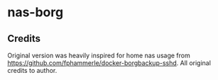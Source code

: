 # nas-borg


## Credits

Original version was heavily inspired for home nas usage from  https://github.com/fphammerle/docker-borgbackup-sshd.
All original credits to author.
